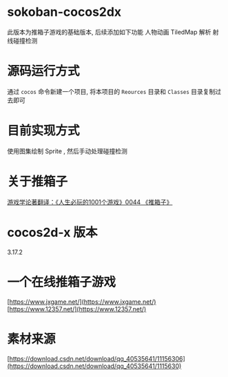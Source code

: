 # sokoban-cocos2dx
此版本为推箱子游戏的基础版本, 后续添加如下功能
人物动画
TiledMap 解析
射线碰撞检测

# 源码运行方式

通过 `cocos` 命令新建一个项目, 将本项目的 `Reources` 目录和 `Classes` 目录复制过去即可

# 目前实现方式

使用图集绘制 Sprite , 然后手动处理碰撞检测

# 关于推箱子
[游戏学论著翻译：《人生必玩的1001个游戏》0044 《推箱子》](https://www.bilibili.com/read/cv10040943/)

# cocos2d-x 版本
3.17.2

# 一个在线推箱子游戏
[https://www.jxgame.net/](https://www.jxgame.net/)
[https://www.12357.net/](https://www.12357.net/)

# 素材来源
[https://download.csdn.net/download/qq_40535641/11156306](https://download.csdn.net/download/qq_40535641/1115630)


